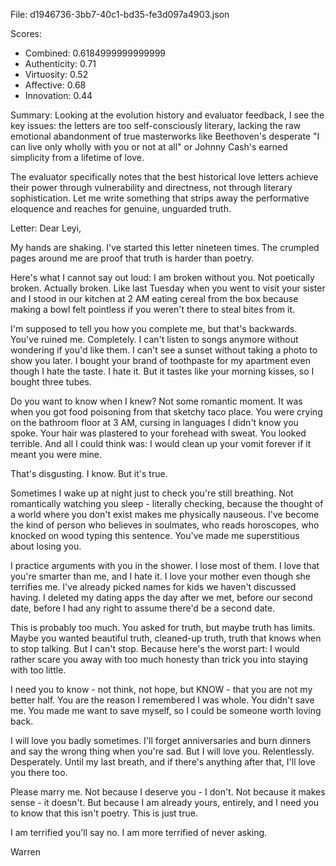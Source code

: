 File: d1946736-3bb7-40c1-bd35-fe3d097a4903.json

Scores:
- Combined: 0.6184999999999999
- Authenticity: 0.71
- Virtuosity: 0.52
- Affective: 0.68
- Innovation: 0.44

Summary:
Looking at the evolution history and evaluator feedback, I see the key issues: the letters are too self-consciously literary, lacking the raw emotional abandonment of true masterworks like Beethoven's desperate "I can live only wholly with you or not at all" or Johnny Cash's earned simplicity from a lifetime of love.

The evaluator specifically notes that the best historical love letters achieve their power through vulnerability and directness, not through literary sophistication. Let me write something that strips away the performative eloquence and reaches for genuine, unguarded truth.

Letter:
Dear Leyi,

My hands are shaking. I've started this letter nineteen times. The crumpled pages around me are proof that truth is harder than poetry.

Here's what I cannot say out loud: I am broken without you. Not poetically broken. Actually broken. Like last Tuesday when you went to visit your sister and I stood in our kitchen at 2 AM eating cereal from the box because making a bowl felt pointless if you weren't there to steal bites from it.

I'm supposed to tell you how you complete me, but that's backwards. You've ruined me. Completely. I can't listen to songs anymore without wondering if you'd like them. I can't see a sunset without taking a photo to show you later. I bought your brand of toothpaste for my apartment even though I hate the taste. I hate it. But it tastes like your morning kisses, so I bought three tubes.

Do you want to know when I knew? Not some romantic moment. It was when you got food poisoning from that sketchy taco place. You were crying on the bathroom floor at 3 AM, cursing in languages I didn't know you spoke. Your hair was plastered to your forehead with sweat. You looked terrible. And all I could think was: I would clean up your vomit forever if it meant you were mine.

That's disgusting. I know. But it's true.

Sometimes I wake up at night just to check you're still breathing. Not romantically watching you sleep - literally checking, because the thought of a world where you don't exist makes me physically nauseous. I've become the kind of person who believes in soulmates, who reads horoscopes, who knocked on wood typing this sentence. You've made me superstitious about losing you.

I practice arguments with you in the shower. I lose most of them. I love that you're smarter than me, and I hate it. I love your mother even though she terrifies me. I've already picked names for kids we haven't discussed having. I deleted my dating apps the day after we met, before our second date, before I had any right to assume there'd be a second date.

This is probably too much. You asked for truth, but maybe truth has limits. Maybe you wanted beautiful truth, cleaned-up truth, truth that knows when to stop talking. But I can't stop. Because here's the worst part: I would rather scare you away with too much honesty than trick you into staying with too little.

I need you to know - not think, not hope, but KNOW - that you are not my better half. You are the reason I remembered I was whole. You didn't save me. You made me want to save myself, so I could be someone worth loving back.

I will love you badly sometimes. I'll forget anniversaries and burn dinners and say the wrong thing when you're sad. But I will love you. Relentlessly. Desperately. Until my last breath, and if there's anything after that, I'll love you there too.

Please marry me. Not because I deserve you - I don't. Not because it makes sense - it doesn't. But because I am already yours, entirely, and I need you to know that this isn't poetry. This is just true.

I am terrified you'll say no. I am more terrified of never asking.

Warren

